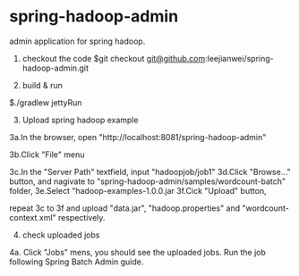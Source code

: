 spring-hadoop-admin
===================

admin application for spring hadoop.
1. checkout the code
$git checkout git@github.com:leejianwei/spring-hadoop-admin.git

2. build & run

$./gradlew jettyRun

3. Upload spring hadoop example

3a.In the browser, open "http://localhost:8081/spring-hadoop-admin"

3b.Click "File" menu

3c.In the "Server Path" textfield, input "hadoopjob/job1"
3d.Click "Browse..." button, and nagivate to "spring-hadoop-admin/samples/wordcount-batch" folder,
3e.Select "hadoop-examples-1.0.0.jar
3f.Cick "Upload" button,

repeat 3c to 3f and upload "data.jar", "hadoop.properties" and "wordcount-context.xml" respectively.


4. check uploaded jobs

4a. Click "Jobs" mens, you should see the uploaded jobs. Run the job following Spring Batch Admin guide.

 
